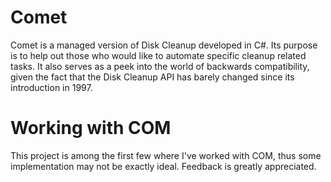 # Comet
Comet is a managed version of Disk Cleanup developed in C#.
Its purpose is to help out those who would like to automate specific cleanup related tasks.
It also serves as a peek into the world of backwards compatibility, given the fact that the Disk Cleanup API has barely changed since its introduction in 1997.

# Working with COM
This project is among the first few where I've worked with COM, thus some implementation may not be exactly ideal. Feedback is greatly appreciated.
